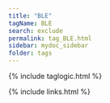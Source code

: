 ```yaml
---
title: "BLE"
tagName: BLE
search: exclude
permalink: tag_BLE.html
sidebar: mydoc_sidebar
folder: tags
---
```

{% include taglogic.html %}

{% include links.html %}

